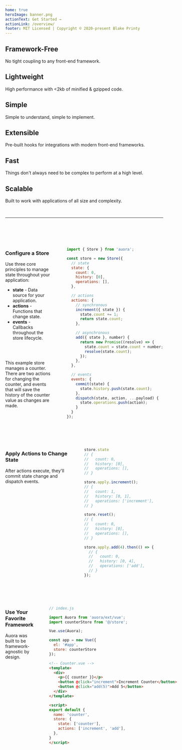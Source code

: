 ```yaml
---
home: true
heroImage: banner.png
actionText: Get Started →
actionLink: /overview/
footer: MIT Licensed | Copyright © 2020-present Blake Printy
---
```


<div class="features">
  <div class="feature">
    <h2>Framework-Free <i class="fas fa-fire"></i></h2>
    <p>No tight coupling to any front-end framework.</p>
  </div>
  <div class="feature">
    <h2>Lightweight <i class="fas fa-feather"></i></h2>
    <p>High performance with <2kb of minified & gzipped code.</p>
  </div>
  <div class="feature">
    <h2>Simple <i class="fas fa-glass-martini-alt"></i></h2>
    <p>Simple to understand, simple to implement.</p>
  </div>
</div>

<div class="features">
  <div class="feature">
    <h2>Extensible <i class="fas fa-plug"></i></h2>
    <p>Pre-built hooks for integrations with modern front-end frameworks.</p>
  </div>
  <div class="feature">
    <h2>Fast <i class="fas fa-tachometer-alt"></i></h2>
    <p>Things don't always need to be complex to perform at a high level.</p>
  </div>
  <div class="feature">
    <h2>Scalable <i class="fas fa-layer-group"></i></h2>
    <p>Built to work with applications of all size and complexity.</p>
  </div>
</div>

<down-arrow></down-arrow>
<br /><hr /><br /><br /><br />


<style>
.panels {
  display: flex;
}
.panels .panel-text {
  flex: 40%;
  margin-right: 50px;
}
.panels .panel-code {
  flex: 50%;
}
</style>

<div class="panels">
<div class="panel-text">
<h3>Configure a Store <i class="fas fa-layer-group"></i></h3>
<p>Use three core principles to manage state throughout your application:</p>
<ul>
<li><b>state</b> - Data source for your application.</li>
<li><b>actions</b> - Functions that change state.</li>
<li><b>events</b> - Callbacks throughout the store lifecycle.</li>
</ul>

<br /><br />

<p>This example store manages a counter. There are two actions for changing the counter, and events that will save the history of the counter value as changes are made. <i class="fas fa-arrow-right"></i></p>

</div>
<div class="panel-code">

```javascript
import { Store } from 'auora';

const store = new Store({
  // state
  state: {
    count: 0,
    history: [0],
    operations: [],
  },

  // actions
  actions: {
    // synchronous
    increment({ state }) {
      state.count += 1;
      return state.count;
    },

    // asynchronous
    add({ state }, number) {
      return new Promise((resolve) => {
        state.count = state.count + number;
        resolve(state.count);
      });
    },
  },

  // events
  events: {
    commit(state) {
      state.history.push(state.count);
    },
    dispatch(state, action, ...payload) {
      state.operations.push(action);
    }
  }
});
```

</div>
</div>

<br /><br />

<div class="panels">
<div class="panel-text">
<h3>Apply Actions to Change State <i class="fas fa-star"></i></h3>
<p>After actions execute, they'll commit state change and dispatch events.</p>

</div>
<div class="panel-code">

```javascript
store.state
// {
//   count: 0,
//   history: [0],
//   operations: [],
// }

store.apply.increment();
// {
//   count: 1,
//   history: [0, 1],
//   operations: ['increment'],
// }

store.reset();
// {
//   count: 0,
//   history: [0],
//   operations: [],
// }

store.apply.add(4).then(() => {
  // {
  //   count: 0,
  //   history: [0, 4],
  //   operations: ['add'],
  // }
});
```

</div>
</div>


<br /><br />

<div class="panels">
<div class="panel-text">
<h3>Use Your Favorite Framework <i class="fas fa-bolt"></i></h3>
<p>Auora was built to be framework-agnostic by design.</p>

</div>
<div class="panel-code">

```javascript
// index.js

import Auora from 'auora/ext/vue';
import counterStore from '@/store';

Vue.use(Auora);

const app = new Vue({
  el: '#app',
  store: counterStore
});
```

```html
<!-- Counter.vue -->
<template>
  <div>
    <p>{{ counter }}</p>
    <button @click="increment">Increment Counter</button>
    <button @click="add(5)">Add 5</button>
  </div>
</template>

<script>
export default {
  name: 'counter',
  store: {
    state: ['counter'],
    actions: ['increment', 'add'],
  },
}
</script>
```

</div>
</div>
